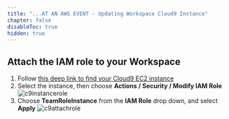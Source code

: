 ```yaml
---
title: "...AT AN AWS EVENT - Updating Workspace Cloud9 Instance"
chapter: false
disableToc: true
hidden: true
---
```


## Attach the IAM role to your Workspace

1. Follow [this deep link to find your Cloud9 EC2 instance](https://console.aws.amazon.com/ec2/v2/home?#Instances:tag:Name=aws-cloud9-.*workshop.*;sort=desc:launchTime)
1. Select the instance, then choose **Actions / Security / Modify IAM Role**
![c9instancerole](/images/using_ec2_spot_instances_with_eks/prerequisites/c9instancerole.png)
1. Choose **TeamRoleInstance** from the **IAM Role** drop down, and select **Apply**
![c9attachrole](/images/using_ec2_spot_instances_with_eks/prerequisites/c9attachroleee.png)



